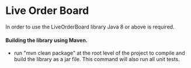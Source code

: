 # **Live Order Board**

In order to use the LiveOrderBoard library Java 8 or above is required.

#### Building the library using Maven.

- run "mvn clean package" at the root level of the project to compile and build the library as a jar file. 
  This command will also run all unit tests.